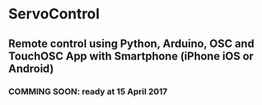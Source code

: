 # ServoControl
## Remote control using Python, Arduino, OSC and TouchOSC App with Smartphone (iPhone iOS or Android)

### COMMING SOON: ready at 15 April 2017
